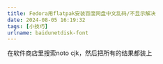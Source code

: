 ```yaml
---
title: Fedora用flatpak安装百度网盘中文乱码/不显示解决
date: 2024-08-05 16:19:32
tags: [小技巧]
urlname: baidunetdisk-font
---
```


在软件商店里搜索noto cjk，然后把所有的结果都装上
